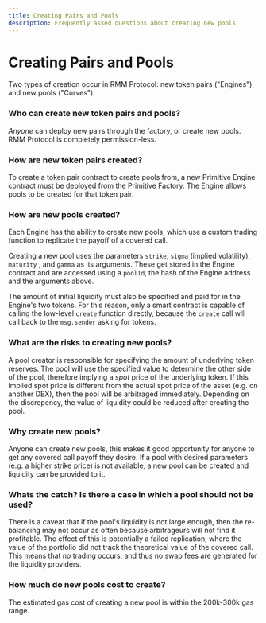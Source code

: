 ```yaml
---
title: Creating Pairs and Pools
description: Frequently asked questions about creating new pools
---
```


# Creating Pairs and Pools

Two types of creation occur in RMM Protocol: new token pairs ("Engines"), and new pools ("Curves").

### Who can create new token pairs and pools?

*Anyone* can deploy new pairs through the factory, or create new pools. RMM Protocol is completely permission-less.

### How are new token pairs created?

To create a token pair contract to create pools from, a new Primitive Engine contract must be deployed from the Primitive Factory. The Engine allows pools to be created for that token pair.

### How are new pools created?

Each Engine has the ability to create new pools, which use a custom trading function to replicate the payoff of a covered call. 

Creating a new pool uses the parameters `strike`, `sigma` (implied volatility), `maturity` , and `gamma` as its arguments. These get stored in the Engine contract and are accessed using a  `poolId`, the hash of the Engine address and the arguments above.&#x20;

The amount of initial liquidity must also be specified and paid for in the Engine's two tokens. For this reason, only a smart contract is capable of calling the low-level `create` function directly, because the `create` call will call back to the `msg.sender` asking for tokens.

### What are the risks to creating new pools?

A pool creator is responsible for specifying the amount of underlying token reserves. The pool will use the specified value to determine the other side of the pool, therefore implying a *spot* price of the underlying token. If this implied spot price is different from the actual spot price of the asset (e.g. on another DEX), then the pool will be arbitraged immediately. Depending on the discrepency, the value of liquidity could be reduced after creating the pool.

### Why create new pools?

Anyone can create new pools, this makes it good opportunity for anyone to get any covered call payoff they desire. If a pool with desired parameters (e.g. a higher strike price) is not available, a new pool can be created and liquidity can be provided to it.

### Whats the catch? Is there a case in which a pool should not be used?

There is a caveat that if the pool's liquidity is not large enough, then the re-balancing may not occur as often because arbitrageurs will not find it profitable. The effect of this is potentially a failed replication, where the value of the portfolio did not track the theoretical value of the covered call. This means that no trading occurs, and thus no swap fees are generated for the liquidity providers.

### How much do new pools cost to create?

The estimated gas cost of creating a new pool is within the 200k-300k gas range.